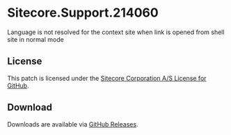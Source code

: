 # Sitecore.Support.214060
Language is not resolved for the context site when link is opened from shell site in normal mode

## License  
This patch is licensed under the [Sitecore Corporation A/S License for GitHub](https://github.com/sitecoresupport/Sitecore.Support.214060/blob/master/LICENSE).  

## Download  
Downloads are available via [GitHub Releases](https://github.com/sitecoresupport/Sitecore.Support.214060/releases).  
